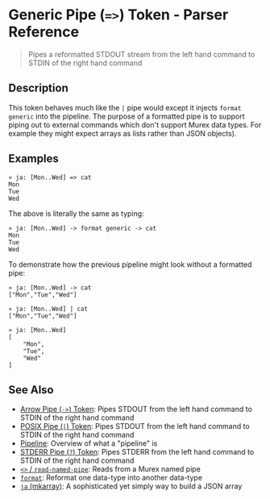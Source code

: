 # Generic Pipe (`=>`) Token - Parser Reference

> Pipes a reformatted STDOUT stream from the left hand command to STDIN of the right hand command

## Description

This token behaves much like the `|` pipe would except it injects `format
generic` into the pipeline. The purpose of a formatted pipe is to support
piping out to external commands which don't support Murex data types. For
example they might expect arrays as lists rather than JSON objects).

## Examples

    » ja: [Mon..Wed] => cat
    Mon
    Tue
    Wed

The above is literally the same as typing:

    » ja: [Mon..Wed] -> format generic -> cat
    Mon
    Tue
    Wed

To demonstrate how the previous pipeline might look without a formatted pipe:

    » ja: [Mon..Wed] -> cat
    ["Mon","Tue","Wed"]

    » ja: [Mon..Wed] | cat
    ["Mon","Tue","Wed"]

    » ja: [Mon..Wed]
    [
        "Mon",
        "Tue",
        "Wed"
    ]

## See Also

- [Arrow Pipe (`->`) Token](/parser/pipe-arrow.md):
  Pipes STDOUT from the left hand command to STDIN of the right hand command
- [POSIX Pipe (`|`) Token](/parser/pipe-posix.md):
  Pipes STDOUT from the left hand command to STDIN of the right hand command
- [Pipeline](/user-guide/pipeline.md):
  Overview of what a "pipeline" is
- [STDERR Pipe (`?`) Token](/parser/pipe-err.md):
  Pipes STDERR from the left hand command to STDIN of the right hand command
- [`<>` / `read-named-pipe`](/commands/namedpipe.md):
  Reads from a Murex named pipe
- [`format`](/commands/format.md):
  Reformat one data-type into another data-type
- [`ja` (mkarray)](/commands/ja.md):
  A sophisticated yet simply way to build a JSON array
